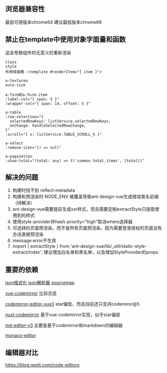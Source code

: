 ## 浏览器兼容性

最低可用版本chrome64
建议最低版本chrome69

## 禁止在template中使用对象字面量和函数

这会导致组件的无意义的重新渲染

```
class
style
作用域插槽：<template #renderItem="{ item }">

a-textarea
auto-size

a-form和a-form-item
:label-col="{ span: 5 }"
:wrapper-col="{ span: 14, offset: 5 }"

a-table
:row-selection="{
  selectedRowKeys: listService.selectedRowKeys,
  onChange: handleSelectedRowChange,
}"
:scroll="{ x: listService.TABLE_SCROLL_X }"

a-select
:remove-icon="() => null"

a-pagination
:show-total="(total: any) => t('common.total_items', [total])"
```

## 解决的问题

1. 构建时找不到 reflect-metadata
2. 构建和预渲染时 NODE_ENV 被覆盖导致ant-design-vue生成错误类名前缀（待解决）
3. ant-design-vue需要提前生成ssr样式，而且需要定制extractStyle只提取使用到的样式
4. 使用style-provider并hash-priority="high"取消where选择器
5. 可选择的页面预渲染，而不是所有页面预渲染，因为需要登录授权的页面没有办法直接预渲染
6. message.error不生效
7. import { extractStyle } from 'ant-design-vue/lib/\_util/static-style-extract/index';
   建议增加白名单和黑名单，以及增加StyleProvider的props

## 重要的依赖

[json格式化](https://github.com/leezng/vue-json-pretty)
[json解析器](https://www.npmjs.com/package/parse-json)
[sourcemap](https://www.npmjs.com/package/source-map)

[vue-codemirror](https://www.npmjs.com/package/vue-codemirror)
比较合适

[codemirror-editor-vue3](https://www.npmjs.com/package/codemirror-editor-vue3)
star偏低，而且目前还只支持codemiror@5

[nuxt-codemirror](https://www.npmjs.com/package/nuxt-codemirror)
基于vue-codemirror实现，似乎star偏低

[md-editor-v3](https://www.npmjs.com/package/md-editor-v3)
主要是基于codemirror和markdown的编辑器

[monaco-editor](https://www.npmjs.com/package/monaco-editor)

## 编辑器对比

https://blog.replit.com/code-editors
